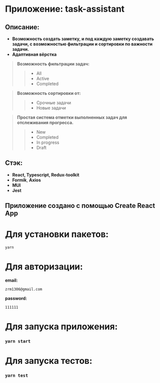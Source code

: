 # Приложение: task-assistant

## Описание:
- **Возможность создать заметку, и под каждую заметку создавать задачи, с возможностью фильтрации и сортировки по важности задачи.**
- **Адаптивная вёрстка**

> **Возможность фильтрации задач:**
>> - All 
>> - Active 
>> - Completed


> **Возможность сортировки от:**
>> - Срочные задачи
>> - Новые задачи

 
> **Простая система отметки выполненных задач для отслеживания прогресса.**
>> - New 
>> - Completed 
>> - In progress 
>> - Draft
##



## Стэк:
- **React, Typescript, Redux-toolkit**
- **Formik**, **Axios**
- **MUI**
- **Jest**
##

## Приложение создано с помощью Create React App

# Для установки пакетов:
```
yarn
```
# Для авторизации:

**email:** 
```
zrm1306@gmail.com
```

**password:** 
```
111111
```

# Для запуска приложения:
### `yarn start`

# Для запуска тестов:
### `yarn test`